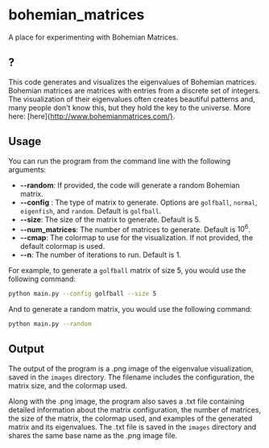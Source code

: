 # bohemian_matrices
A place for experimenting with Bohemian Matrices.

## ?

This code generates and visualizes the eigenvalues of Bohemian matrices. Bohemian matrices are matrices with entries from a discrete set of integers. The visualization of their eigenvalues often creates beautiful patterns and, many people don't know this, but they hold the key to the universe. More here: [here]{http://www.bohemianmatrices.com/}.

## Usage

You can run the program from the command line with the following arguments:

- __--random__: If provided, the code will generate a random Bohemian matrix.
- __--config__ : The type of matrix to generate. Options are `golfball`, `normal`, `eigenfish`, and `random`. Default is `golfball`.
- __--size__: The size of the matrix to generate. Default is 5.
- __--num\_matrices__: The number of matrices to generate. Default is $10^6$.
- __--cmap__: The colormap to use for the visualization. If not provided, the default colormap is used.
- __--n__: The number of iterations to run. Default is 1.

For example, to generate a `golfball` matrix of size 5, you would use the following command:

```bash
python main.py --config golfball --size 5
```

And to generate a random matrix, you would use the following command:

```bash
python main.py --random
```

## Output

The output of the program is a .png image of the eigenvalue visualization, saved in the `images` directory. The filename includes the configuration, the matrix size, and the colormap used.

Along with the .png image, the program also saves a .txt file containing detailed information about the matrix configuration, the number of matrices, the size of the matrix, the colormap used, and examples of the generated matrix and its eigenvalues. The .txt file is saved in the `images` directory and shares the same base name as the .png image file.
